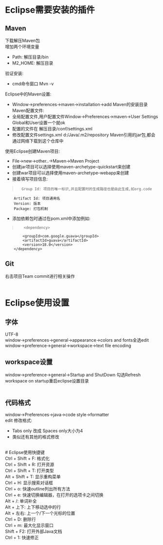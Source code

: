 # Eclipse需要安装的插件<br />
## Maven<br />
下载解压Maven包<br />
增加两个环境变量<br />
-    Path: 解压目录/bin<br />
-    M2_HOME: 解压目录<br />

验证安装:<br />
-    cmd命令窗口 Mvn -v<br />

Eclipse中的Maven设置:<br />
-    Window->preferences->maven->installation->add Maven的安装目录<br />
Maven配置文件:<br />
-    全局配置文件,用户配置文件Window->Preferences->maven->User Settings Global和User设置一个就ok<br />
-    配置的文件在 解压目录/conf/settings.xml<br />
-    修改配置文件settings.xml <localRepository>d:/Java/.m2/repository</localRepository> Maven引用的jar包,都会通过网络下载到这个仓库中<br />

使用Eclipse创建Maven项目:<br />
-    File->new->other..->Maven->Maven Project<br />
-    创建jar项目可以选择使用maven-archetype-quickstart来创建<br />
-    创建war项目可以选择使用maven-archetype-webapp来创建<br />
-    接着填写项目信息:<br />

>       Group Id: 项目的唯一标识,并且配置时的生成路径也是由此生成,如org.code
        Artifact Id: 项目通用名
        Version: 版本
        Package: 打包机制

-    添加依赖包时通过在pom.xml中添加例如:<br />

>        <dependency>
            <groupId>com.google.guava</groupId>
            <artifactId>guava</artifactId>
            <version>18.0</version>
        </dependency>

## Git<br />
右击项目Team commit进行相关操作<br />
<br />
# Eclipse使用设置<br />
## 字体<br />
UTF-8<br />
window->preferences->general->appearance->colors and fonts全选edit<br />
window->preference->general->workspace->text file encoding<br />
## workspace设置<br />
window->preference->general->Startup and ShutDown 勾选Refresh workspace on startup重启eclipse设置目录<br />
<br />
## 代码格式<br />
window->Preferences->java->code style->formatter<br />
edit 修改格式:<br />
-    Tabs only 改成 Spaces only大小为4<br />
-    类似还有其他的格式修改<br />

<br />
# Eclipse使用快捷键<br />
Ctrl + Shift + F: 格式化<br />
Ctrl + Shift + R: 打开资源<br />
Ctrl + Shift + T: 打开类型<br />
Alt + Shift + T: 显示重构菜单<br />
Ctrl + H: 显示搜索对话框<br />
Ctrl + o: 快速outline列出所有方法<br />
Ctrl + e: 快速切换编辑器，在打开的选项卡之间切换<br />
Alt + /: 单词补全<br />
Alt + 上下: 上下移动选中的行<br />
Alt + 左右: 上一个/下一个光标的位置<br />
Ctrl + D: 删除行<br />
Ctrl + m: 最大化显示窗口<br />
Shift + F2: 打开外部Java文档<br />
Ctrl + 1: 快速修正<br />
<br />
<br />

